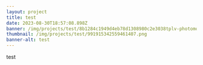 ```yaml
---
layout: project
title: test
date: 2023-08-30T18:57:08.898Z
banner: /img/projects/test/8b1284c1949d4eb78d1308980c2e3038tplv-photomode-image.jpg
thumbnail: /img/projects/test/991915342559461407.png
banner-alt: test
---
```

test